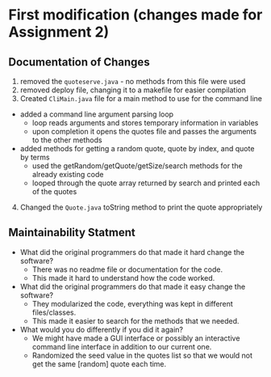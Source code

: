 # First modification (changes made for Assignment 2)

## Documentation of Changes
1. removed the `quoteserve.java` - no methods from this file were used
2. removed deploy file, changing it to a makefile for easier compilation
3. Created `CliMain.java` file for a main method to use for the command line
  - added a command line argument parsing loop
    - loop reads arguments and stores temporary information in variables
    - upon completion it opens the quotes file and passes the arguments to
      the other methods
  - added methods for getting a random quote, quote by index, and quote by terms
    - used the getRandom/getQuote/getSize/search methods for the already existing
      code
    - looped through the quote array returned by search and printed each of the quotes
4. Changed the `Quote.java` toString method to print the quote appropriately

## Maintainability Statment

- What did the original programmers do that made it hard change the software?
  - There was no readme file or documentation for the code.
  - This made it hard to understand how the code worked.
- What did the original programmers do that made it easy change the software?
  - They modularized the code, everything was kept in different files/classes.
  - This made it easier to search for the methods that we needed.
- What would you do differently if you did it again?
  - We might have made a GUI interface or possibly an interactive command line
    interface in addition to our current one.
  - Randomized the seed value in the quotes list so that we would not get the same
    [random] quote each time.

